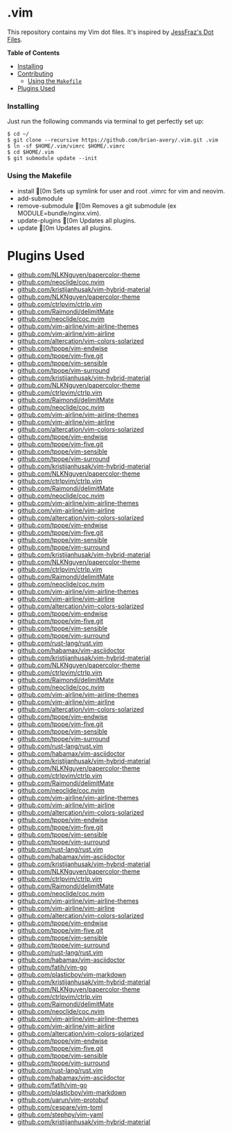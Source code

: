 # .vim

This repository contains my Vim dot files. It's inspired by [JessFraz's Dot
Files](https://github.com/jessfraz/.vim/blob/master/README.md). 

**Table of Contents**

<!-- toc -->

- [Installing](#installing)
- [Contributing](#contributing)
  * [Using the `Makefile`](#using-the-makefile)
- [Plugins Used](#plugins-used)

<!-- tocstop -->

### Installing

Just run the following commands via terminal to get perfectly set up:

```console
$ cd ~/
$ git clone --recursive https://github.com/brian-avery/.vim.git .vim
$ ln -sf $HOME/.vim/vimrc $HOME/.vimrc
$ cd $HOME/.vim
$ git submodule update --init
```

### Using the Makefile
* install                       [0m Sets up symlink for user and root .vimrc for vim and neovim.
* add-submodule
* remove-submodule              [0m Removes a git submodule (ex MODULE=bundle/nginx.vim).
* update-plugins                [0m Updates all plugins.
* update                        [0m Updates  all plugins.

# Plugins Used
* [github.com/NLKNguyen/papercolor-theme](https://github.com/NLKNguyen/papercolor-theme.git)
* [github.com/neoclide/coc.nvim](https://github.com/neoclide/coc.nvim.git)
* [github.com/kristijanhusak/vim-hybrid-material](https://github.com/kristijanhusak/vim-hybrid-material.git)
* [github.com/NLKNguyen/papercolor-theme](https://github.com/NLKNguyen/papercolor-theme.git)
* [github.com/ctrlpvim/ctrlp.vim](https://github.com/ctrlpvim/ctrlp.vim.git)
* [github.com/Raimondi/delimitMate](https://github.com/Raimondi/delimitMate.git)
* [github.com/neoclide/coc.nvim](https://github.com/neoclide/coc.nvim.git)
* [github.com/vim-airline/vim-airline-themes](https://github.com/vim-airline/vim-airline-themes.git)
* [github.com/vim-airline/vim-airline](https://github.com/vim-airline/vim-airline.git)
* [github.com/altercation/vim-colors-solarized](https://github.com/altercation/vim-colors-solarized.git)
* [github.com/tpope/vim-endwise](https://github.com/tpope/vim-endwise.git)
* [github.com/tpope/vim-five.git](https://github.com/tpope/vim-fugitive.git)
* [github.com/tpope/vim-sensible](https://github.com/tpope/vim-sensible)
* [github.com/tpope/vim-surround](https://github.com/tpope/vim-surround.git)
* [github.com/kristijanhusak/vim-hybrid-material](https://github.com/kristijanhusak/vim-hybrid-material.git)
* [github.com/NLKNguyen/papercolor-theme](https://github.com/NLKNguyen/papercolor-theme.git)
* [github.com/ctrlpvim/ctrlp.vim](https://github.com/ctrlpvim/ctrlp.vim.git)
* [github.com/Raimondi/delimitMate](https://github.com/Raimondi/delimitMate.git)
* [github.com/neoclide/coc.nvim](https://github.com/neoclide/coc.nvim.git)
* [github.com/vim-airline/vim-airline-themes](https://github.com/vim-airline/vim-airline-themes.git)
* [github.com/vim-airline/vim-airline](https://github.com/vim-airline/vim-airline.git)
* [github.com/altercation/vim-colors-solarized](https://github.com/altercation/vim-colors-solarized.git)
* [github.com/tpope/vim-endwise](https://github.com/tpope/vim-endwise.git)
* [github.com/tpope/vim-five.git](https://github.com/tpope/vim-fugitive.git)
* [github.com/tpope/vim-sensible](https://github.com/tpope/vim-sensible)
* [github.com/tpope/vim-surround](https://github.com/tpope/vim-surround.git)
* [github.com/kristijanhusak/vim-hybrid-material](https://github.com/kristijanhusak/vim-hybrid-material.git)
* [github.com/NLKNguyen/papercolor-theme](https://github.com/NLKNguyen/papercolor-theme.git)
* [github.com/ctrlpvim/ctrlp.vim](https://github.com/ctrlpvim/ctrlp.vim.git)
* [github.com/Raimondi/delimitMate](https://github.com/Raimondi/delimitMate.git)
* [github.com/neoclide/coc.nvim](https://github.com/neoclide/coc.nvim.git)
* [github.com/vim-airline/vim-airline-themes](https://github.com/vim-airline/vim-airline-themes.git)
* [github.com/vim-airline/vim-airline](https://github.com/vim-airline/vim-airline.git)
* [github.com/altercation/vim-colors-solarized](https://github.com/altercation/vim-colors-solarized.git)
* [github.com/tpope/vim-endwise](https://github.com/tpope/vim-endwise.git)
* [github.com/tpope/vim-five.git](https://github.com/tpope/vim-fugitive.git)
* [github.com/tpope/vim-sensible](https://github.com/tpope/vim-sensible)
* [github.com/tpope/vim-surround](https://github.com/tpope/vim-surround.git)
* [github.com/kristijanhusak/vim-hybrid-material](https://github.com/kristijanhusak/vim-hybrid-material.git)
* [github.com/NLKNguyen/papercolor-theme](https://github.com/NLKNguyen/papercolor-theme.git)
* [github.com/ctrlpvim/ctrlp.vim](https://github.com/ctrlpvim/ctrlp.vim.git)
* [github.com/Raimondi/delimitMate](https://github.com/Raimondi/delimitMate.git)
* [github.com/neoclide/coc.nvim](https://github.com/neoclide/coc.nvim.git)
* [github.com/vim-airline/vim-airline-themes](https://github.com/vim-airline/vim-airline-themes.git)
* [github.com/vim-airline/vim-airline](https://github.com/vim-airline/vim-airline.git)
* [github.com/altercation/vim-colors-solarized](https://github.com/altercation/vim-colors-solarized.git)
* [github.com/tpope/vim-endwise](https://github.com/tpope/vim-endwise.git)
* [github.com/tpope/vim-five.git](https://github.com/tpope/vim-fugitive.git)
* [github.com/tpope/vim-sensible](https://github.com/tpope/vim-sensible)
* [github.com/tpope/vim-surround](https://github.com/tpope/vim-surround.git)
* [github.com/rust-lang/rust.vim](https://github.com/rust-lang/rust.vim.git)
* [github.com/habamax/vim-asciidoctor](https://github.com/habamax/vim-asciidoctor.git)
* [github.com/kristijanhusak/vim-hybrid-material](https://github.com/kristijanhusak/vim-hybrid-material.git)
* [github.com/NLKNguyen/papercolor-theme](https://github.com/NLKNguyen/papercolor-theme.git)
* [github.com/ctrlpvim/ctrlp.vim](https://github.com/ctrlpvim/ctrlp.vim.git)
* [github.com/Raimondi/delimitMate](https://github.com/Raimondi/delimitMate.git)
* [github.com/neoclide/coc.nvim](https://github.com/neoclide/coc.nvim.git)
* [github.com/vim-airline/vim-airline-themes](https://github.com/vim-airline/vim-airline-themes.git)
* [github.com/vim-airline/vim-airline](https://github.com/vim-airline/vim-airline.git)
* [github.com/altercation/vim-colors-solarized](https://github.com/altercation/vim-colors-solarized.git)
* [github.com/tpope/vim-endwise](https://github.com/tpope/vim-endwise.git)
* [github.com/tpope/vim-five.git](https://github.com/tpope/vim-fugitive.git)
* [github.com/tpope/vim-sensible](https://github.com/tpope/vim-sensible)
* [github.com/tpope/vim-surround](https://github.com/tpope/vim-surround.git)
* [github.com/rust-lang/rust.vim](https://github.com/rust-lang/rust.vim.git)
* [github.com/habamax/vim-asciidoctor](https://github.com/habamax/vim-asciidoctor.git)
* [github.com/kristijanhusak/vim-hybrid-material](https://github.com/kristijanhusak/vim-hybrid-material.git)
* [github.com/NLKNguyen/papercolor-theme](https://github.com/NLKNguyen/papercolor-theme.git)
* [github.com/ctrlpvim/ctrlp.vim](https://github.com/ctrlpvim/ctrlp.vim.git)
* [github.com/Raimondi/delimitMate](https://github.com/Raimondi/delimitMate.git)
* [github.com/neoclide/coc.nvim](https://github.com/neoclide/coc.nvim.git)
* [github.com/vim-airline/vim-airline-themes](https://github.com/vim-airline/vim-airline-themes.git)
* [github.com/vim-airline/vim-airline](https://github.com/vim-airline/vim-airline.git)
* [github.com/altercation/vim-colors-solarized](https://github.com/altercation/vim-colors-solarized.git)
* [github.com/tpope/vim-endwise](https://github.com/tpope/vim-endwise.git)
* [github.com/tpope/vim-five.git](https://github.com/tpope/vim-fugitive.git)
* [github.com/tpope/vim-sensible](https://github.com/tpope/vim-sensible)
* [github.com/tpope/vim-surround](https://github.com/tpope/vim-surround.git)
* [github.com/rust-lang/rust.vim](https://github.com/rust-lang/rust.vim.git)
* [github.com/habamax/vim-asciidoctor](https://github.com/habamax/vim-asciidoctor.git)
* [github.com/kristijanhusak/vim-hybrid-material](https://github.com/kristijanhusak/vim-hybrid-material.git)
* [github.com/NLKNguyen/papercolor-theme](https://github.com/NLKNguyen/papercolor-theme.git)
* [github.com/ctrlpvim/ctrlp.vim](https://github.com/ctrlpvim/ctrlp.vim.git)
* [github.com/Raimondi/delimitMate](https://github.com/Raimondi/delimitMate.git)
* [github.com/neoclide/coc.nvim](https://github.com/neoclide/coc.nvim.git)
* [github.com/vim-airline/vim-airline-themes](https://github.com/vim-airline/vim-airline-themes.git)
* [github.com/vim-airline/vim-airline](https://github.com/vim-airline/vim-airline.git)
* [github.com/altercation/vim-colors-solarized](https://github.com/altercation/vim-colors-solarized.git)
* [github.com/tpope/vim-endwise](https://github.com/tpope/vim-endwise.git)
* [github.com/tpope/vim-five.git](https://github.com/tpope/vim-fugitive.git)
* [github.com/tpope/vim-sensible](https://github.com/tpope/vim-sensible)
* [github.com/tpope/vim-surround](https://github.com/tpope/vim-surround.git)
* [github.com/rust-lang/rust.vim](https://github.com/rust-lang/rust.vim.git)
* [github.com/habamax/vim-asciidoctor](https://github.com/habamax/vim-asciidoctor.git)
* [github.com/fatih/vim-go](https://github.com/fatih/vim-go.git)
* [github.com/plasticboy/vim-markdown](https://github.com/plasticboy/vim-markdown.git)
* [github.com/kristijanhusak/vim-hybrid-material](https://github.com/kristijanhusak/vim-hybrid-material.git)
* [github.com/NLKNguyen/papercolor-theme](https://github.com/NLKNguyen/papercolor-theme.git)
* [github.com/ctrlpvim/ctrlp.vim](https://github.com/ctrlpvim/ctrlp.vim.git)
* [github.com/Raimondi/delimitMate](https://github.com/Raimondi/delimitMate.git)
* [github.com/neoclide/coc.nvim](https://github.com/neoclide/coc.nvim.git)
* [github.com/vim-airline/vim-airline-themes](https://github.com/vim-airline/vim-airline-themes.git)
* [github.com/vim-airline/vim-airline](https://github.com/vim-airline/vim-airline.git)
* [github.com/altercation/vim-colors-solarized](https://github.com/altercation/vim-colors-solarized.git)
* [github.com/tpope/vim-endwise](https://github.com/tpope/vim-endwise.git)
* [github.com/tpope/vim-five.git](https://github.com/tpope/vim-fugitive.git)
* [github.com/tpope/vim-sensible](https://github.com/tpope/vim-sensible)
* [github.com/tpope/vim-surround](https://github.com/tpope/vim-surround.git)
* [github.com/rust-lang/rust.vim](https://github.com/rust-lang/rust.vim.git)
* [github.com/habamax/vim-asciidoctor](https://github.com/habamax/vim-asciidoctor.git)
* [github.com/fatih/vim-go](https://github.com/fatih/vim-go.git)
* [github.com/plasticboy/vim-markdown](https://github.com/plasticboy/vim-markdown.git)
* [github.com/uarun/vim-protobuf](https://github.com/uarun/vim-protobuf.git)
* [github.com/cespare/vim-toml](https://github.com/cespare/vim-toml.git)
* [github.com/stephpy/vim-yaml](https://github.com/stephpy/vim-yaml.git)
* [github.com/kristijanhusak/vim-hybrid-material](https://github.com/kristijanhusak/vim-hybrid-material.git)

